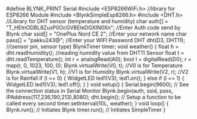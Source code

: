 #define BLYNK_PRINT Serial
#include <ESP8266WiFi.h> //library for ESP8266 Module
#include <BlynkSimpleEsp8266.h>
#include <DHT.h> //Library for DHT sensor (temperature and humidity)
char auth[] = "T_HEtnODBL8ZuxP0OcGVBEIeDGXIN0Xn"; //Enter Auth code send by Blynk
char ssid[] = "OnePlus Nord CE 2"; //Enter your network name 
char pass[] = "pakku243@"; //Enter your WIFI Password
DHT dht(D3, DHT11); //(sensor pin, sensor type)
BlynkTimer timer;
void weather() {
 float h = dht.readHumidity(); //reading humidity value from DHT11 Sensor
 float t = dht.readTemperature();
 int r = analogRead(A0);
 bool l = digitalRead(D0);
 r = map(r, 0, 1023, 100, 0);
Blynk.virtualWrite(V0, t); //V0 is for Temperature
Blynk.virtualWrite(V1, h); //V1 is for Humidity
Blynk.virtualWrite(V2, r); //V2 is for Rainfall
 if (l == 0) {
 WidgetLED led1(V3);
 led1.on();
 } else if (l == 1) {
 WidgetLED led1(V3);
 led1.off();
 }
}
void setup() {
 Serial.begin(9600); // See the connection status in Serial Monitor
Blynk.begin(auth, ssid, pass, IPAddress(117,236,190,213),8080);
 dht.begin();
 // Setup a function to be called every second
 timer.setInterval(10L, weather);
}
void loop() {
 Blynk.run(); // Initiates Blynk
 timer.run(); // Initiates SimpleTimer
}


